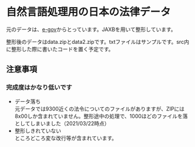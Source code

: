 # 自然言語処理用の日本の法律データ

元のデータは、[e-gov](https://elaws.e-gov.go.jp/download/)からとっています。JAXBを用いて整形しています。

整形後のデータはdata.zipとdata2.zipです。txtファイルはサンプルです。src内に整形した際に書いたコードを置く予定です。



## 注意事項
### 完成度はかなり低いです
- データ落ち<br/>
 元データでは9300近くの法令についてのファイルがありますが、ZIPには8x00しか含まれていません。整形途中の処理で、1000ほどのファイルを落としてしまいました（2021/03/22時点）
- 整形しきれていない<br/>
ところどころ変な改行等が含まれています。
